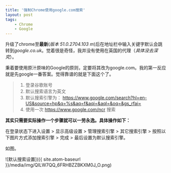 ```yaml
---
title: '强制Chrome使用google.com搜索'
layout: post
tags:
    - Chrome
    - Google
---
```


 升级了chrome至**最新**(*版本 51.0.2704.103 m*)后在地址栏中输入关键字默认会跳转到*google.co.uk*。觉着很是奇怪，我并没有使用在英国的代理（*具体没去深究*）。

 秉着要使用原汁原味的Google的原则，定要将其改为google.com。我的第一反应就是先google一番答案。觉得靠谱的就是下面这个了。

 > 1. 登录谷歌账号
 > 2. 默认搜索语言为英文
 > 3. 默认搜索引擎为： https://www.google.com/search?hl=en-US&source=hp&q=%s&aq=f&aqi=&aql=&oq=&gs_rfai=
 > 4. 使用一次 https://www.google.com/ncr  搜索

 **其实只需要实际操作一个步骤就可以一劳永逸。具体操作如下：**
 
 在登录状态下进入设置 &gt; 显示高级设置 &gt; 管理搜索引擎 &gt;
 其它搜索引擎 &gt; 按照以下图片方式添加搜索引擎 &gt; 完成 &gt; 最后设置为默认搜索引擎。

 如图。

 ![默认搜索设置]({{ site.atom-baseurl }}/media/img/QILW7QQ_6FRHBZZBKXM0J_O.png)








